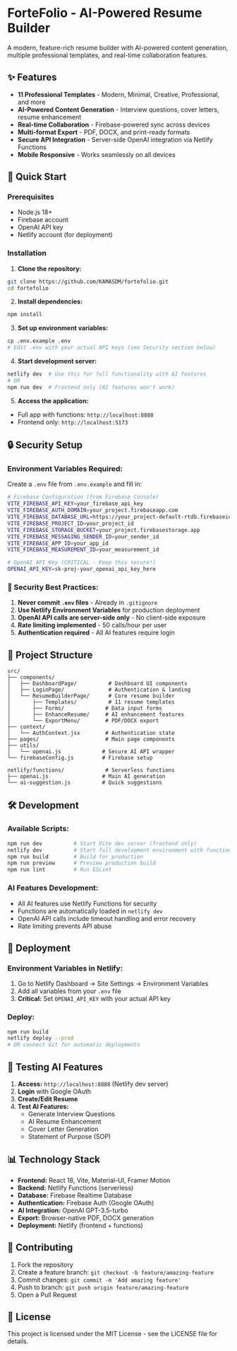 # ForteFolio - AI-Powered Resume Builder

A modern, feature-rich resume builder with AI-powered content generation, multiple professional templates, and real-time collaboration features.

## ✨ Features

- **11 Professional Templates** - Modern, Minimal, Creative, Professional, and more
- **AI-Powered Content Generation** - Interview questions, cover letters, resume enhancement
- **Real-time Collaboration** - Firebase-powered sync across devices
- **Multi-format Export** - PDF, DOCX, and print-ready formats
- **Secure API Integration** - Server-side OpenAI integration via Netlify Functions
- **Mobile Responsive** - Works seamlessly on all devices

## 🚀 Quick Start

### Prerequisites
- Node.js 18+ 
- Firebase account
- OpenAI API key
- Netlify account (for deployment)

### Installation

1. **Clone the repository:**
```bash
git clone https://github.com/KAMASDM/fortefolio.git
cd fortefolio
```

2. **Install dependencies:**
```bash
npm install
```

3. **Set up environment variables:**
```bash
cp .env.example .env
# Edit .env with your actual API keys (see Security section below)
```

4. **Start development server:**
```bash
netlify dev  # Use this for full functionality with AI features
# OR
npm run dev  # Frontend only (AI features won't work)
```

5. **Access the application:**
- Full app with functions: `http://localhost:8888`
- Frontend only: `http://localhost:5173`

## 🔒 Security Setup

### Environment Variables Required:

Create a `.env` file from `.env.example` and fill in:

```bash
# Firebase Configuration (from Firebase Console)
VITE_FIREBASE_API_KEY=your_firebase_api_key
VITE_FIREBASE_AUTH_DOMAIN=your_project.firebaseapp.com
VITE_FIREBASE_DATABASE_URL=https://your_project-default-rtdb.firebaseio.com
VITE_FIREBASE_PROJECT_ID=your_project_id
VITE_FIREBASE_STORAGE_BUCKET=your_project.firebasestorage.app
VITE_FIREBASE_MESSAGING_SENDER_ID=your_sender_id
VITE_FIREBASE_APP_ID=your_app_id
VITE_FIREBASE_MEASUREMENT_ID=your_measurement_id

# OpenAI API Key (CRITICAL - Keep this secure!)
OPENAI_API_KEY=sk-proj-your_openai_api_key_here
```

### 🔐 Security Best Practices:

1. **Never commit `.env` files** - Already in `.gitignore`
2. **Use Netlify Environment Variables** for production deployment
3. **OpenAI API calls are server-side only** - No client-side exposure
4. **Rate limiting implemented** - 50 calls/hour per user
5. **Authentication required** - All AI features require login

## 📁 Project Structure

```
src/
├── components/
│   ├── DashboardPage/          # Dashboard UI components
│   ├── LoginPage/              # Authentication & landing
│   └── ResumeBuilderPage/      # Core resume builder
│       ├── Templates/          # 11 resume templates
│       ├── Forms/             # Data input forms
│       ├── EnhanceResume/     # AI enhancement features
│       └── ExportMenu/        # PDF/DOCX export
├── context/
│   └── AuthContext.jsx        # Authentication state
├── pages/                     # Main page components
├── utils/
│   └── openai.js             # Secure AI API wrapper
└── firebaseConfig.js         # Firebase setup

netlify/functions/             # Serverless functions
├── openai.js                 # Main AI generation
└── ai-suggestion.js          # Quick suggestions
```

## 🛠️ Development

### Available Scripts:
```bash
npm run dev          # Start Vite dev server (frontend only)
netlify dev          # Start full development environment with functions
npm run build        # Build for production
npm run preview      # Preview production build
npm run lint         # Run ESLint
```

### AI Features Development:
- All AI features use Netlify Functions for security
- Functions are automatically loaded in `netlify dev`
- OpenAI API calls include timeout handling and error recovery
- Rate limiting prevents API abuse

## 🚀 Deployment

### Environment Variables in Netlify:
1. Go to Netlify Dashboard → Site Settings → Environment Variables
2. Add all variables from your `.env` file
3. **Critical:** Set `OPENAI_API_KEY` with your actual API key

### Deploy:
```bash
npm run build
netlify deploy --prod
# OR connect Git for automatic deployments
```

## 🧪 Testing AI Features

1. **Access:** `http://localhost:8888` (Netlify dev server)
2. **Login** with Google OAuth
3. **Create/Edit Resume**
4. **Test AI Features:**
   - Generate Interview Questions
   - AI Resume Enhancement
   - Cover Letter Generation
   - Statement of Purpose (SOP)

## 📊 Technology Stack

- **Frontend:** React 18, Vite, Material-UI, Framer Motion
- **Backend:** Netlify Functions (serverless)
- **Database:** Firebase Realtime Database
- **Authentication:** Firebase Auth (Google OAuth)
- **AI Integration:** OpenAI GPT-3.5-turbo
- **Export:** Browser-native PDF, DOCX generation
- **Deployment:** Netlify (frontend + functions)

## 🤝 Contributing

1. Fork the repository
2. Create a feature branch: `git checkout -b feature/amazing-feature`
3. Commit changes: `git commit -m 'Add amazing feature'`
4. Push to branch: `git push origin feature/amazing-feature`
5. Open a Pull Request

## 📄 License

This project is licensed under the MIT License - see the LICENSE file for details.
